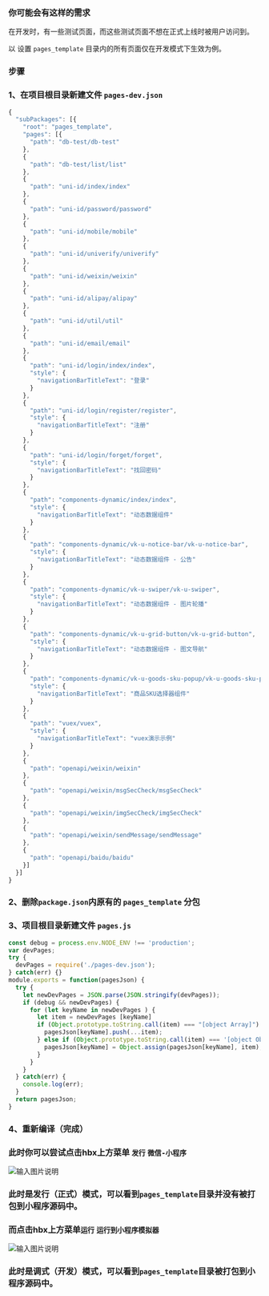 ### 你可能会有这样的需求
在开发时，有一些测试页面，而这些测试页面不想在正式上线时被用户访问到。

以 设置 `pages_template` 目录内的所有页面仅在开发模式下生效为例。
### 步骤
### 1、在项目根目录新建文件 `pages-dev.json`
```js
{
  "subPackages": [{
    "root": "pages_template",
    "pages": [{
      "path": "db-test/db-test"
    },
    {
      "path": "db-test/list/list"
    },
    {
      "path": "uni-id/index/index"
    },
    {
      "path": "uni-id/password/password"
    },
    {
      "path": "uni-id/mobile/mobile"
    },
    {
      "path": "uni-id/univerify/univerify"
    },
    {
      "path": "uni-id/weixin/weixin"
    },
    {
      "path": "uni-id/alipay/alipay"
    },
    {
      "path": "uni-id/util/util"
    },
    {
      "path": "uni-id/email/email"
    },
    {
      "path": "uni-id/login/index/index",
      "style": {
        "navigationBarTitleText": "登录"
      }
    },
    {
      "path": "uni-id/login/register/register",
      "style": {
        "navigationBarTitleText": "注册"
      }
    },
    {
      "path": "uni-id/login/forget/forget",
      "style": {
        "navigationBarTitleText": "找回密码"
      }
    },
    {
      "path": "components-dynamic/index/index",
      "style": {
        "navigationBarTitleText": "动态数据组件"
      }
    },
    {
      "path": "components-dynamic/vk-u-notice-bar/vk-u-notice-bar",
      "style": {
        "navigationBarTitleText": "动态数据组件 - 公告"
      }
    },
    {
      "path": "components-dynamic/vk-u-swiper/vk-u-swiper",
      "style": {
        "navigationBarTitleText": "动态数据组件 - 图片轮播"
      }
    },
    {
      "path": "components-dynamic/vk-u-grid-button/vk-u-grid-button",
      "style": {
        "navigationBarTitleText": "动态数据组件 - 图文导航"
      }
    },
    {
      "path": "components-dynamic/vk-u-goods-sku-popup/vk-u-goods-sku-popup",
      "style": {
        "navigationBarTitleText": "商品SKU选择器组件"
      }
    },
    {
      "path": "vuex/vuex",
      "style": {
        "navigationBarTitleText": "vuex演示示例"
      }
    },
    {
      "path": "openapi/weixin/weixin"
    },
    {
      "path": "openapi/weixin/msgSecCheck/msgSecCheck"
    },
    {
      "path": "openapi/weixin/imgSecCheck/imgSecCheck"
    },
    {
      "path": "openapi/weixin/sendMessage/sendMessage"
    },
    {
      "path": "openapi/baidu/baidu"
    }]
  }]
}
```

### 2、删除`package.json`内原有的 `pages_template` 分包
### 3、项目根目录新建文件 `pages.js`
```js
const debug = process.env.NODE_ENV !== 'production';
var devPages;
try {
  devPages = require('./pages-dev.json');
} catch(err) {}
module.exports = function(pagesJson) {
  try {
    let newDevPages = JSON.parse(JSON.stringify(devPages));
    if (debug && newDevPages) {
      for (let keyName in newDevPages ) {
        let item = newDevPages [keyName]
        if (Object.prototype.toString.call(item) === "[object Array]") {
          pagesJson[keyName].push(...item);
        } else if (Object.prototype.toString.call(item) === '[object Object]') {
          pagesJson[keyName] = Object.assign(pagesJson[keyName], item);
        }
      }
    }
  } catch(err) {
    console.log(err);
  }
  return pagesJson;
}
```
### 4、重新编译（完成）
### 此时你可以尝试点击hbx上方菜单 `发行` `微信-小程序`
![输入图片说明](https://images.gitee.com/uploads/images/2021/0421/135021_a89feaa3_541115.png "屏幕截图.png")
### 此时是发行（正式）模式，可以看到`pages_template`目录并没有被打包到小程序源码中。
### 而点击hbx上方菜单`运行` `运行到小程序模拟器`
![输入图片说明](https://images.gitee.com/uploads/images/2021/0421/135134_64e5dd47_541115.png "屏幕截图.png")
### 此时是调式（开发）模式，可以看到`pages_template`目录被打包到小程序源码中。